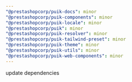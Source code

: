```yaml
---
"@prestashopcorp/puik-docs": minor
"@prestashopcorp/puik-components": minor
"@prestashopcorp/puik-locale": minor
"@prestashopcorp/puik": minor
"@prestashopcorp/puik-resolver": minor
"@prestashopcorp/puik-tailwind-preset": minor
"@prestashopcorp/puik-theme": minor
"@prestashopcorp/puik-utils": minor
"@prestashopcorp/puik-web-components": minor
---
```


update dependencies
